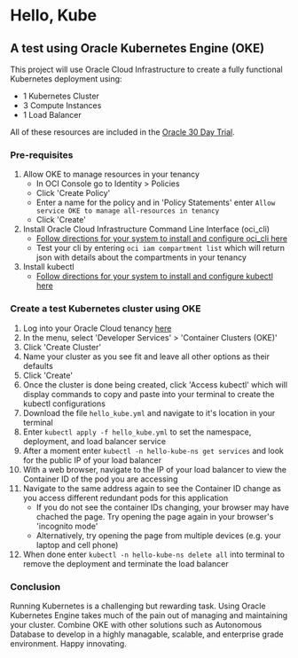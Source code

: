 # Hello, Kube

## A test using Oracle Kubernetes Engine (OKE)

This project will use Oracle Cloud Infrastructure to create a fully functional Kubernetes deployment using:

* 1 Kubernetes Cluster
* 3 Compute Instances
* 1 Load Balancer

All of these resources are included in the [Oracle 30 Day Trial](#https://www.oracle.com/cloud/free/).

### Pre-requisites

1. Allow OKE to manage resources in your tenancy
   * In OCI Console go to Identity > Policies
   * Click 'Create Policy'
   * Enter a name for the policy and in 'Policy Statements' enter `Allow service OKE to manage all-resources in tenancy`
   * Click 'Create'
2. Install Oracle Cloud Infrastructure Command Line Interface (oci_cli)
   * [Follow directions for your system to install and configure oci_cli here](#https://docs.cloud.oracle.com/iaas/Content/API/SDKDocs/cliinstall.htm)
   * Test your cli by entering `oci iam compartment list` which will return json with details about the compartments in your tenancy
3. Install kubectl
   * [Follow directions for your system to install and configure kubectl here](#https://kubernetes.io/docs/tasks/tools/install-kubectl/)

### Create a test Kubernetes cluster using OKE

1. Log into your Oracle Cloud tenancy [here](#https://www.oracle.com/cloud/sign-in.html)
2. In the menu, select 'Developer Services' > 'Container Clusters (OKE)'
3. Click 'Create Cluster'
4. Name your cluster as you see fit and leave all other options as their defaults
5. Click 'Create'
6. Once the cluster is done being created, click 'Access kubectl' which will display commands to copy and paste into your terminal to create the kubectl configurations
7. Download the file `hello_kube.yml` and navigate to it's location in your terminal
8. Enter `kubectl apply -f hello_kube.yml` to set the namespace, deployment, and load balancer service
9. After a moment enter `kubectl -n hello-kube-ns get services` and look for the public IP of your load balancer
10. With a web browser, navigate to the IP of your load balancer to view the Container ID of the pod you are accessing
11. Navigate to the same address again to see the Container ID change as you access different redundant pods for this application
    * If you do not see the container IDs changing, your browser may have chached the page. Try opening the page again in your browser's 'incognito mode'
    * Alternatively, try opening the page from multiple devices (e.g. your laptop and cell phone)
12. When done enter `kubectl -n hello-kube-ns delete all` into terminal to remove the deployment and terminate the load balancer

### Conclusion

Running Kubernetes is a challenging but rewarding task. Using Oracle Kubernetes Engine takes much of the pain out of managing and maintaining your cluster. Combine OKE with other solutions such as Autonomous Database to develop in a highly managable, scalable, and enterprise grade environment. Happy innovating.
